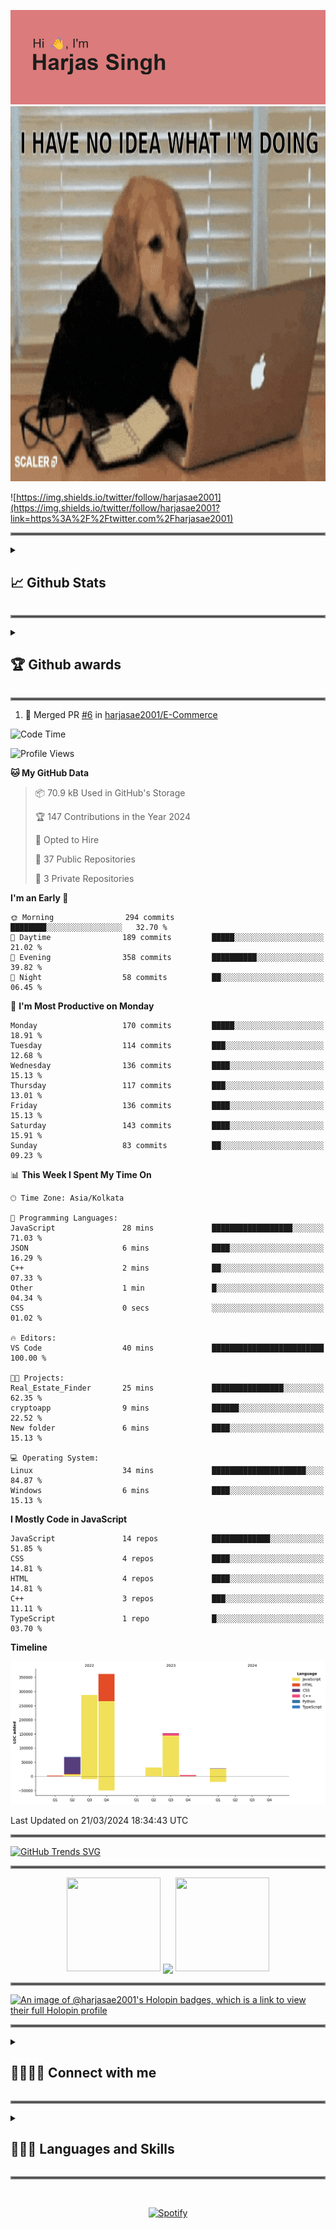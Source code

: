![HEADER](header.png)
<img src="giphy.gif" alt="cat" width="100%" height="600px"/>

![https://img.shields.io/twitter/follow/harjasae2001](https://img.shields.io/twitter/follow/harjasae2001?link=https%3A%2F%2Ftwitter.com%2Fharjasae2001)

<hr style="border:2px solid gray"> </hr>
<!-- Github Stats -->
<details><summary><h2>📈 Github Stats</h2></summary>
 
[![Harjas's GitHub stats]( https://github-readme-stats-one-flame-37.vercel.app/api?username=harjasae2001&show_icons=true&theme=transparent&rank_icon=github)](https://github.com/anuraghazra/github-readme-stats)

</details>
<hr style="border:2px solid gray"> </hr>
<!--Github Awards-->
<details>
  <summary><h2>🏆 Github awards</h2></summary>
<p align="left"> <a href="https://github.com/harjasae2001"><img src="https://github-profile-trophy.vercel.app/?username=harjasae2001&theme=onedark" alt="harjasae2001" /></a> </p>
</details>

<hr style="border:2px solid gray"> </hr>
<!--Pinned Repos
<details>
  <summary>
     <h2>📌 Pinned Repositories</h2>
  </summary>
 <ul>
  <li>
   
 <a href="https://github.com/harjasae2001/E-Commerce">
  <img  align="center" src="https://github-readme-stats.vercel.app/api/pin/?username=harjasae2001&repo=E-Commerce&show_owner=true" />
</a>
  </li>
  <li>
   
<a href="https://github.com/harjasae2001/CryptoApp">
  <img  align="center" src="https://github-readme-stats.vercel.app/api/pin/?username=harjasae2001&repo=CryptoApp&show_owner=true" />
</a>
  </li>
  <li>
   
<a href="https://github.com/harjasae2001/Real_Estate_Finder">
  <img align="center" src="https://github-readme-stats.vercel.app/api/pin/?username=harjasae2001&repo=Real_Estate_Finder&show_owner=true" />
</a>
  </li>
  <li>
   
<a href="https://github.com/harjasae2001/Weather_App">
  <img align="center" src="https://github-readme-stats.vercel.app/api/pin/?username=harjasae2001&repo=Weather_App&show_owner=true" />
</a>
  </li>
</details>
-->

<!--START_SECTION:activity-->
1. 🎉 Merged PR [#6](https://github.com/harjasae2001/E-Commerce/pull/6) in [harjasae2001/E-Commerce](https://github.com/harjasae2001/E-Commerce)
<!--END_SECTION:activity-->

 

<!--START_SECTION:waka-->
![Code Time](http://img.shields.io/badge/Code%20Time-44%20hrs%2022%20mins-blue)

![Profile Views](http://img.shields.io/badge/Profile%20Views-73-blue)

**🐱 My GitHub Data** 

> 📦 70.9 kB Used in GitHub's Storage 
 > 
> 🏆 147 Contributions in the Year 2024
 > 
> 💼 Opted to Hire
 > 
> 📜 37 Public Repositories 
 > 
> 🔑 3 Private Repositories 
 > 
**I'm an Early 🐤** 

```text
🌞 Morning                294 commits         ████████░░░░░░░░░░░░░░░░░   32.70 % 
🌆 Daytime                189 commits         █████░░░░░░░░░░░░░░░░░░░░   21.02 % 
🌃 Evening                358 commits         ██████████░░░░░░░░░░░░░░░   39.82 % 
🌙 Night                  58 commits          ██░░░░░░░░░░░░░░░░░░░░░░░   06.45 % 
```
📅 **I'm Most Productive on Monday** 

```text
Monday                   170 commits         █████░░░░░░░░░░░░░░░░░░░░   18.91 % 
Tuesday                  114 commits         ███░░░░░░░░░░░░░░░░░░░░░░   12.68 % 
Wednesday                136 commits         ████░░░░░░░░░░░░░░░░░░░░░   15.13 % 
Thursday                 117 commits         ███░░░░░░░░░░░░░░░░░░░░░░   13.01 % 
Friday                   136 commits         ████░░░░░░░░░░░░░░░░░░░░░   15.13 % 
Saturday                 143 commits         ████░░░░░░░░░░░░░░░░░░░░░   15.91 % 
Sunday                   83 commits          ██░░░░░░░░░░░░░░░░░░░░░░░   09.23 % 
```


📊 **This Week I Spent My Time On** 

```text
🕑︎ Time Zone: Asia/Kolkata

💬 Programming Languages: 
JavaScript               28 mins             ██████████████████░░░░░░░   71.03 % 
JSON                     6 mins              ████░░░░░░░░░░░░░░░░░░░░░   16.29 % 
C++                      2 mins              ██░░░░░░░░░░░░░░░░░░░░░░░   07.33 % 
Other                    1 min               █░░░░░░░░░░░░░░░░░░░░░░░░   04.34 % 
CSS                      0 secs              ░░░░░░░░░░░░░░░░░░░░░░░░░   01.02 % 

🔥 Editors: 
VS Code                  40 mins             █████████████████████████   100.00 % 

🐱‍💻 Projects: 
Real_Estate_Finder       25 mins             ████████████████░░░░░░░░░   62.35 % 
cryptoapp                9 mins              ██████░░░░░░░░░░░░░░░░░░░   22.52 % 
New folder               6 mins              ████░░░░░░░░░░░░░░░░░░░░░   15.13 % 

💻 Operating System: 
Linux                    34 mins             █████████████████████░░░░   84.87 % 
Windows                  6 mins              ████░░░░░░░░░░░░░░░░░░░░░   15.13 % 
```

**I Mostly Code in JavaScript** 

```text
JavaScript               14 repos            █████████████░░░░░░░░░░░░   51.85 % 
CSS                      4 repos             ████░░░░░░░░░░░░░░░░░░░░░   14.81 % 
HTML                     4 repos             ████░░░░░░░░░░░░░░░░░░░░░   14.81 % 
C++                      3 repos             ███░░░░░░░░░░░░░░░░░░░░░░   11.11 % 
TypeScript               1 repo              █░░░░░░░░░░░░░░░░░░░░░░░░   03.70 % 
```



**Timeline**

![Lines of Code chart](https://raw.githubusercontent.com/harjasae2001/harjasae2001/main/assets/bar_graph.png)


 Last Updated on 21/03/2024 18:34:43 UTC
<!--END_SECTION:waka-->

<hr style="border:2px solid gray"> </hr>

[![GitHub Trends SVG](https://api.githubtrends.io/user/svg/harjasae2001/repos?time_range=one_year&group=other&loc_metric=changed&theme=ferns)](https://githubtrends.io)

<hr style="border:2px solid gray"> </hr>
<p align="center">
   <a>
   <img height="150" width="150" src="https://github.com/kishanrajput23/kishanrajput23/blob/main/images/left.png">
   <img align="center" src="https://github-readme-streak-stats.herokuapp.com/?user=harjasae2001&theme=dark&hide_border=true"/>
   <img height="150" width="150" src="https://github.com/kishanrajput23/kishanrajput23/blob/main/images/right.png">
   </a>
</p>

<hr style="border:2px solid gray"> </hr>

[![An image of @harjasae2001's Holopin badges, which is a link to view their full Holopin profile](https://holopin.me/harjasae2001)](https://holopin.io/@harjasae2001)
<!--
<p align="left"> <a href="https://holopin.io/@harjasae2001"><img src="https://holopin.io/api/user/board?user=harjasae2001"/></a> </p>
<p align="left"> <a href="https://holopin.io/@harjasae2001"><img src="https://holopin.io/api/user/board?user=harjasae2001"/></a> </p>
-->

<hr style="border:2px solid gray"> </hr>
<details>
 <summary>
<h2 align="left">🫱🏻‍🫲🏿 Connect with me</h2>
 </summary>
<p align="left">
<a href="https://linkedin.com/in/https://www.linkedin.com/in/harjasae2001/" target="blank"><img align="center" src="https://raw.githubusercontent.com/rahuldkjain/github-profile-readme-generator/master/src/images/icons/Social/linked-in-alt.svg" alt="linkedin profile" height="30" width="40" /></a>
<a href="https://kaggle.com/harjas singh 1609" target="blank"><img align="center" src="https://raw.githubusercontent.com/rahuldkjain/github-profile-readme-generator/master/src/images/icons/Social/kaggle.svg" alt="harjas singh 1609" height="30" width="40" /></a>
<a href="https://instagram.com/harjasae2001" target="blank"><img align="center" src="https://raw.githubusercontent.com/rahuldkjain/github-profile-readme-generator/master/src/images/icons/Social/instagram.svg" alt="harjasae2001" height="30" width="40" /></a>
<a href="https://codeforces.com/profile/harjascpmaster" target="blank"><img align="center" src="https://raw.githubusercontent.com/rahuldkjain/github-profile-readme-generator/master/src/images/icons/Social/codeforces.svg" alt="harjascpmaster" height="30" width="40" /></a>
<a href="https://www.leetcode.com/harjascpmaster" target="blank"><img align="center" src="https://raw.githubusercontent.com/rahuldkjain/github-profile-readme-generator/master/src/images/icons/Social/leet-code.svg" alt="harjascpmaster" height="30" width="40" /></a>
</p>
</details>

<hr style="border:2px solid gray"> </hr>
<!--Languages and Skills-->
<details>
   <summary><h2>👨🏻‍💻 Languages and Skills</h2></summary>
<img src="https://raw.githubusercontent.com/devicons/devicon/master/icons/html5/html5-original.svg" alt="drawing" width="80"/>
<img src="https://raw.githubusercontent.com/devicons/devicon/master/icons/css3/css3-original.svg" alt="drawing" width="80"/>
<img src="https://raw.githubusercontent.com/devicons/devicon/master/icons/javascript/javascript-original.svg" alt="drawing" width="80"/>
<img  src="https://raw.githubusercontent.com/devicons/devicon/master/icons/bootstrap/bootstrap-original.svg" alt="drawing" width="90"/>
<img src="https://raw.githubusercontent.com/devicons/devicon/master/icons/react/react-original.svg" alt="drawing" width="80"/>
<img src="https://raw.githubusercontent.com/devicons/devicon/master/icons/firebase/firebase-plain.svg" alt="drawing" width="80"/>
<img src="https://raw.githubusercontent.com/devicons/devicon/master/icons/tailwindcss/tailwindcss-plain.svg" alt="drawing" width="80"/>
</details>

<hr style="border:2px solid gray"> </hr>

<!--Spotify Playing-->
&nbsp;<div align="center">
  [![Spotify](https://novatorem.vercel.app/api/spotify?background_color=0d1117&border_color=ffffff)](https://open.spotify.com/user/31s47awoltmycfqpeveuujdadk3a)
</div>




